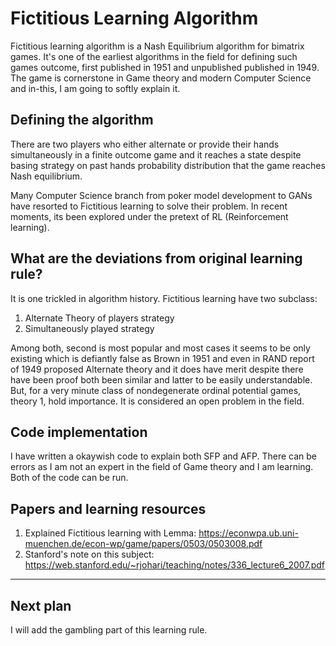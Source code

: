 # Fictitious Learning Algorithm

Fictitious learning algorithm is a Nash Equilibrium algorithm for bimatrix games. It's one of the earliest algorithms in the field for defining such games outcome, first published in 1951 and unpublished published in 1949. The game is cornerstone in Game theory and modern Computer Science and in-this, I am going to softly explain it. 


## Defining the algorithm

There are two players who either alternate or provide their hands simultaneously in a finite outcome game and it reaches a state despite basing strategy on past hands probability distribution that the game reaches Nash equilibrium. 

Many Computer Science branch from poker model development to GANs have resorted to Fictitious learning to solve their problem. In recent moments, its been explored under the pretext of RL (Reinforcement learning). 


## What are the deviations from original learning rule?

It is one trickled in algorithm history. Fictitious learning have two subclass:

1. Alternate Theory of players strategy  
2. Simultaneously played strategy

Among both, second is most popular and most cases it seems to be only existing which is defiantly false as Brown in 1951 and even in RAND report of 1949 proposed Alternate theory and it does have merit despite there have been proof both been similar and latter to be easily understandable. But, for a very minute class of nondegenerate ordinal potential games, theory 1, hold importance. It is considered an open problem in the field. 


## Code implementation

I have written a okaywish code to explain both SFP and AFP. There can be errors as I am not an expert in the field of Game theory and I am learning. Both of the code can be run. 


## Papers and learning resources

1. Explained Fictitious learning with Lemma: https://econwpa.ub.uni-muenchen.de/econ-wp/game/papers/0503/0503008.pdf  
2. Stanford's note on this subject: https://web.stanford.edu/~rjohari/teaching/notes/336_lecture6_2007.pdf  

---

## Next plan

I will add the gambling part of this learning rule. 
